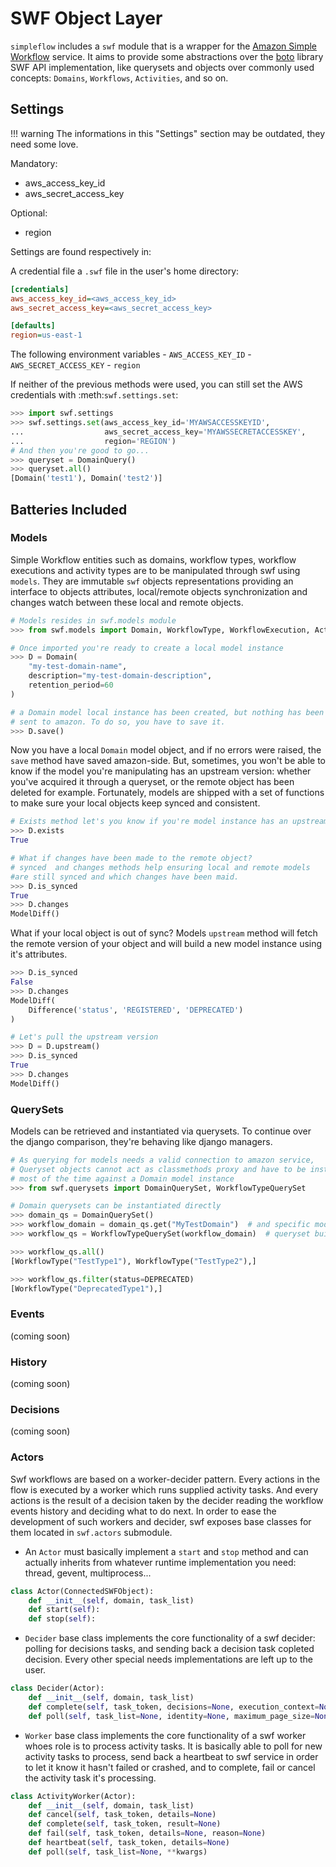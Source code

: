 SWF Object Layer
================

`simpleflow` includes a `swf` module that is a wrapper for the
[Amazon Simple Workflow](http://aws.amazon.com/swf) service. It aims to provide
some abstractions over the [boto](http://boto.readthedocs.org) library SWF API
implementation, like querysets and objects over commonly used concepts: `Domains`,
`Workflows`, `Activities`, and so on.

Settings
--------

!!! warning
    The informations in this "Settings" section may be outdated, they need some love.


Mandatory:

- aws_access_key_id
- aws_secret_access_key

Optional:

- region


Settings are found respectively in:

A credential file a `.swf` file in the user's home directory:

```ini
[credentials]
aws_access_key_id=<aws_access_key_id>
aws_secret_access_key=<aws_secret_access_key>

[defaults]
region=us-east-1
```

The following environment variables
    - `AWS_ACCESS_KEY_ID`
    - `AWS_SECRET_ACCESS_KEY`
    - `region`

If neither of the previous methods were used, you can still set the AWS credentials with :meth:`swf.settings.set`:

```python
>>> import swf.settings
>>> swf.settings.set(aws_access_key_id='MYAWSACCESSKEYID',
...                  aws_secret_access_key='MYAWSSECRETACCESSKEY',
...                  region='REGION')
# And then you're good to go...
>>> queryset = DomainQuery()
>>> queryset.all()
[Domain('test1'), Domain('test2')]
```


Batteries Included
------------------

### Models

Simple Workflow entities such as domains, workflow types, workflow executions and activity types are to be manipulated through swf using `models`. They are immutable `swf` objects representations providing an interface to objects attributes, local/remote objects synchronization and changes watch between these local and remote objects.

```python
# Models resides in swf.models module
>>> from swf.models import Domain, WorkflowType, WorkflowExecution, ActivityType

# Once imported you're ready to create a local model instance
>>> D = Domain(
    "my-test-domain-name",
    description="my-test-domain-description",
    retention_period=60
)

# a Domain model local instance has been created, but nothing has been
# sent to amazon. To do so, you have to save it.
>>> D.save()
```

Now you have a local `Domain` model object, and if no errors were raised, the `save` method have saved amazon-side. But, sometimes, you won't be able to know if the model you're manipulating has an upstream version: whether you've acquired it through a queryset, or the remote object has been deleted for example. Fortunately, models are shipped with a set of functions to make sure your local objects keep synced and consistent.

```python
# Exists method let's you know if you're model instance has an upstream version
>>> D.exists
True

# What if changes have been made to the remote object?
# synced  and changes methods help ensuring local and remote models
#are still synced and which changes have been maid.
>>> D.is_synced
True
>>> D.changes
ModelDiff()
```


What if your local object is out of sync? Models `upstream` method will fetch the remote version of your object and will build a new model instance using it's attributes.

```python
>>> D.is_synced
False
>>> D.changes
ModelDiff(
    Difference('status', 'REGISTERED', 'DEPRECATED')
)

# Let's pull the upstream version
>>> D = D.upstream()
>>> D.is_synced
True
>>> D.changes
ModelDiff()
```

### QuerySets

Models can be retrieved and instantiated via querysets. To continue over the django comparison,
they're behaving like django managers.

```python
# As querying for models needs a valid connection to amazon service,
# Queryset objects cannot act as classmethods proxy and have to be instantiated;
# most of the time against a Domain model instance
>>> from swf.querysets import DomainQuerySet, WorkflowTypeQuerySet

# Domain querysets can be instantiated directly
>>> domain_qs = DomainQuerySet()
>>> workflow_domain = domain_qs.get("MyTestDomain")  # and specific model retieved via .get method
>>> workflow_qs = WorkflowTypeQuerySet(workflow_domain)  # queryset built against model instance example

>>> workflow_qs.all()
[WorkflowType("TestType1"), WorkflowType("TestType2"),]

>>> workflow_qs.filter(status=DEPRECATED)
[WorkflowType("DeprecatedType1"),]
```


### Events

(coming soon)


### History

(coming soon)


### Decisions

(coming soon)


### Actors

Swf workflows are based on a worker-decider pattern. Every actions in the flow is executed by a worker which runs supplied activity tasks. And every actions is the result of a decision taken by the decider reading the workflow events history and deciding what to do next. In order to ease the development of such workers and decider, swf exposes base classes for them located in `swf.actors` submodule.

* An `Actor` must basically implement a `start` and `stop` method and can actually inherits from whatever runtime implementation you need: thread, gevent, multiprocess...

```python
class Actor(ConnectedSWFObject):
    def __init__(self, domain, task_list)
    def start(self):
    def stop(self):
```

* `Decider` base class implements the core functionality of a swf decider: polling for decisions tasks, and sending back a decision task copleted decision. Every other special needs implementations are left up to the user.

```python
class Decider(Actor):
    def __init__(self, domain, task_list)
    def complete(self, task_token, decisions=None, execution_context=None)
    def poll(self, task_list=None, identity=None, maximum_page_size=None)
```

* `Worker` base class implements the core functionality of a swf worker whoes role is to process activity tasks. It is basically able to poll for new activity tasks to process, send back a heartbeat to swf service in order to let it know it hasn't failed or crashed, and to complete, fail or cancel the activity task it's processing.

```python
class ActivityWorker(Actor):
    def __init__(self, domain, task_list)
    def cancel(self, task_token, details=None)
    def complete(self, task_token, result=None)
    def fail(self, task_token, details=None, reason=None)
    def heartbeat(self, task_token, details=None)
    def poll(self, task_list=None, **kwargs)
```
